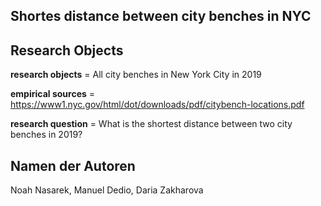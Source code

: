 ## Shortes distance between city benches in NYC


## Research Objects

**research objects** = All city benches in New York City in 2019

**empirical sources** = https://www1.nyc.gov/html/dot/downloads/pdf/citybench-locations.pdf

**research question** = What is the shortest distance between two city benches in 2019?


## Namen der Autoren

Noah Nasarek, Manuel Dedio, Daria Zakharova
